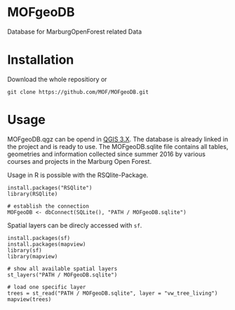 # MOFgeoDB
Database for MarburgOpenForest related Data



# Installation

Download the whole repositiory or

```
git clone https://github.com/MOF/MOFgeoDB.git
```

# Usage

MOFgeoDB.qgz can be opend in [QGIS 3.X](https://www.qgis.org/). The database is already linked in the project and is ready to use.
The MOFgeoDB.sqlite file contains all tables, geometries and information collected since summer 2016 by various courses and projects in the Marburg Open Forest.

Usage in R is possible with the RSQlite-Package.
```
install.packages("RSQlite")
library(RSQlite)

# establish the connection
MOFgeoDB <- dbConnect(SQLite(), "PATH / MOFgeoDB.sqlite")

```
Spatial layers can be direcly accessed with `sf`.

```
install.packages(sf)
install.packages(mapview)
library(sf)
library(mapview)

# show all available spatial layers
st_layers("PATH / MOFgeoDB.sqlite")

# load one specific layer
trees = st_read("PATH / MOFgeoDB.sqlite", layer = "vw_tree_living")
mapview(trees)

```

